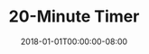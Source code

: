 ---
redirect_from:
- "/20"
date: "2018-01-01T00:00:00-08:00"
layout: timer
published: TRUE
title: "20-Minute Timer"
minutes: 20
---